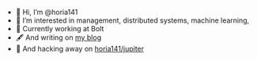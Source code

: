 - 👋 Hi, I’m @horia141
- 👀 I’m interested in management, distributed systems, machine learning, 
- 🚗 Currently working at Bolt
- 🖋️ And writing on [my blog](https://horia141.com)
- 🌱 And hacking away on [horia141/jupiter](https://github.com/horia141/jupiter)

<!---
horia141/horia141 is a ✨ special ✨ repository because its `README.md` (this file) appears on your GitHub profile.
You can click the Preview link to take a look at your changes.
--->
